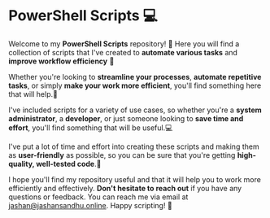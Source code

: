 # **PowerShell Scripts 💻**

Welcome to my **PowerShell Scripts** repository! 🎉 Here you will find a collection of scripts that I've created to **automate various tasks** and **improve workflow efficiency** 🚀

Whether you're looking to **streamline your processes**, **automate repetitive tasks**, or simply **make your work more efficient**, you'll find something here that will help.💼

I've included scripts for a variety of use cases, so whether you're a **system administrator**, a **developer**, or just someone looking to **save time and effort**, you'll find something that will be useful.💻

I've put a lot of time and effort into creating these scripts and making them as **user-friendly** as possible, so you can be sure that you're getting **high-quality, well-tested code**.💯

I hope you'll find my repository useful and that it will help you to work more efficiently and effectively. **Don't hesitate to reach out** if you have any questions or feedback. You can reach me via email at jashan@jashansandhu.online. Happy scripting! 🎉
